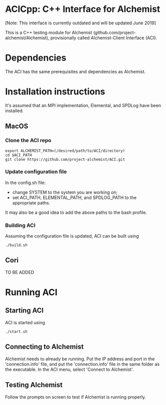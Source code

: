 # ACICpp: C++ Interface for Alchemist

[Note: This interface is currently outdated and will be updated June 2019]

This is a C++ testing module for Alchemist (github.com/project-alchemist/Alchemist), provisionally called Alchemist-Client Interface (ACI).

# Dependencies

The ACI has the same prerequisites and dependencies as Alchemist.

# Installation instructions

It's assumed that an MPI implementation, Elemental, and SPDLog have been installed.

## MacOS

### Clone the ACI repo
```
export ALCHEMIST_PATH=(/desired/path/to/ACI/directory)
cd $ACI_PATH
git clone https://github.com/project-alchemist/ACI.git
```

### Update configuration file

In the config.sh file:
* change SYSTEM to the system you are working on;
* set ACI_PATH, ELEMENTAL_PATH, and SPDLOG_PATH to the appropriate paths.

It may also be a good idea to add the above paths to the bash profile.

### Building ACI

Assuming the configuration file is updated, ACI can be built using
```
./build.sh
```

## Cori

TO BE ADDED

# Running ACI

## Starting ACI

ACI is started using 
```
./start.sh
```

## Connecting to Alchemist

Alchemist needs to already be running. Put the IP address and port in the 'connection.info' file, and put the 'connection.info' file in the same folder as the executable. In the ACI menu, select 'Connect to Alchemist'.

## Testing Alchemist

Follow the prompts on screen to test if Alchemist is running properly.
